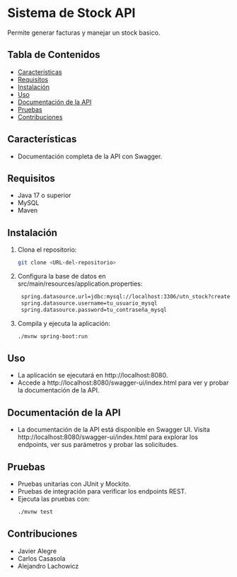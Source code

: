 # Sistema de Stock API

Permite generar facturas y manejar un stock basico.

## Tabla de Contenidos
- [Características](#características)
- [Requisitos](#requisitos)
- [Instalación](#instalación)
- [Uso](#uso)
- [Documentación de la API](#documentación-de-la-api)
- [Pruebas](#pruebas)
- [Contribuciones](#contribuciones)

## Características
- Documentación completa de la API con Swagger.

## Requisitos
- Java 17 o superior
- MySQL
- Maven

## Instalación

1. Clona el repositorio:
   ```bash
   git clone <URL-del-repositorio>
   ```
2. Configura la base de datos en src/main/resources/application.properties:
   ```bash
    spring.datasource.url=jdbc:mysql://localhost:3306/utn_stock?createDatabaseIfNotExist=true&useSSL=false&serverTimezone=UTC
    spring.datasource.username=tu_usuario_mysql
    spring.datasource.password=tu_contraseña_mysql
   ```
3. Compila y ejecuta la aplicación:
    ```bash
    ./mvnw spring-boot:run
    ```

## Uso
- La aplicación se ejecutará en http://localhost:8080.
- Accede a http://localhost:8080/swagger-ui/index.html para ver y probar la documentación de la API.

## Documentación de la API
- La documentación de la API está disponible en Swagger UI. Visita http://localhost:8080/swagger-ui/index.html para explorar los endpoints, ver sus parámetros y probar las solicitudes.

## Pruebas
- Pruebas unitarias con JUnit y Mockito.
- Pruebas de integración para verificar los endpoints REST.
- Ejecuta las pruebas con:
   ```bash
   ./mvnw test
   ```

## Contribuciones
- Javier Alegre
- Carlos Casasola
- Alejandro Lachowicz


